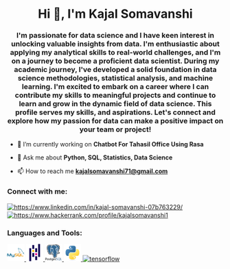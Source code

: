 <h1 align="center">Hi 👋, I'm Kajal Somavanshi</h1>
<h3 align="center">I'm passionate for data science and I have keen interest in unlocking valuable insights from data. I'm enthusiastic about applying my analytical skills to real-world challenges, and I'm on a journey to become a proficient data scientist. During my academic journey, I've developed a solid foundation in data science methodologies, statistical analysis, and machine learning. I'm excited to embark on a career where I can contribute my skills to meaningful projects and continue to learn and grow in the dynamic field of data science. This profile serves my skills, and aspirations. Let's connect and explore how my passion for data can make a positive impact on your team or project!</h3>

- 🔭 I’m currently working on **Chatbot For Tahasil Office Using Rasa**

- 💬 Ask me about **Python, SQL, Statistics, Data Science**

- 📫 How to reach me **kajalsomavanshi71@gmail.com**

<h3 align="left">Connect with me:</h3>
<p align="left">
<a href="https://linkedin.com/in/https://www.linkedin.com/in/kajal-somavanshi-07b763229/" target="blank"><img align="center" src="https://raw.githubusercontent.com/rahuldkjain/github-profile-readme-generator/master/src/images/icons/Social/linked-in-alt.svg" alt="https://www.linkedin.com/in/kajal-somavanshi-07b763229/" height="30" width="40" /></a>
<a href="https://www.hackerrank.com/https://www.hackerrank.com/profile/kajalsomavanshi1" target="blank"><img align="center" src="https://raw.githubusercontent.com/rahuldkjain/github-profile-readme-generator/master/src/images/icons/Social/hackerrank.svg" alt="https://www.hackerrank.com/profile/kajalsomavanshi1" height="30" width="40" /></a>
</p>

<h3 align="left">Languages and Tools:</h3>
<p align="left"> <a href="https://www.mysql.com/" target="_blank" rel="noreferrer"> <img src="https://raw.githubusercontent.com/devicons/devicon/master/icons/mysql/mysql-original-wordmark.svg" alt="mysql" width="40" height="40"/> </a> <a href="https://pandas.pydata.org/" target="_blank" rel="noreferrer"> <img src="https://raw.githubusercontent.com/devicons/devicon/2ae2a900d2f041da66e950e4d48052658d850630/icons/pandas/pandas-original.svg" alt="pandas" width="40" height="40"/> </a> <a href="https://www.postgresql.org" target="_blank" rel="noreferrer"> <img src="https://raw.githubusercontent.com/devicons/devicon/master/icons/postgresql/postgresql-original-wordmark.svg" alt="postgresql" width="40" height="40"/> </a> <a href="https://www.python.org" target="_blank" rel="noreferrer"> <img src="https://raw.githubusercontent.com/devicons/devicon/master/icons/python/python-original.svg" alt="python" width="40" height="40"/> </a> <a href="https://www.tensorflow.org" target="_blank" rel="noreferrer"> <img src="https://www.vectorlogo.zone/logos/tensorflow/tensorflow-icon.svg" alt="tensorflow" width="40" height="40"/> </a> </p>
